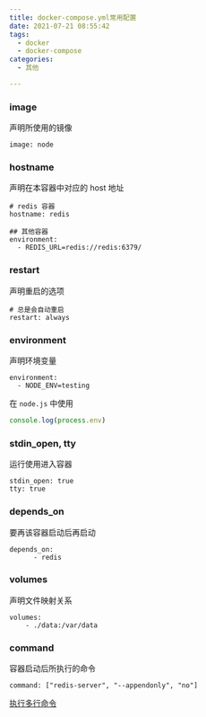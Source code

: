 ```yaml
---
title: docker-compose.yml常用配置
date: 2021-07-21 08:55:42
tags:
  - docker
  - docker-compose
categories:
  - 其他

---
```


### image

声明所使用的镜像

```
image: node
```

### hostname

声明在本容器中对应的 host 地址

```
# redis 容器
hostname: redis

## 其他容器
environment:
  - REDIS_URL=redis://redis:6379/
```

### restart

声明重启的选项

```
# 总是会自动重启
restart: always
```

### environment
声明环境变量
```
environment:
  - NODE_ENV=testing
```

在 `node.js` 中使用

```js
console.log(process.env)
```

### stdin_open, tty

运行使用进入容器
```
stdin_open: true
tty: true
```

### depends_on

要再该容器启动后再启动
```
depends_on:
      - redis
```

### volumes

声明文件映射关系

```
volumes:
    - ./data:/var/data
```

### command
容器启动后所执行的命令

```
command: ["redis-server", "--appendonly", "no"]
```

[执行多行命令](https://blog.csdn.net/biao0309/article/details/105318240)